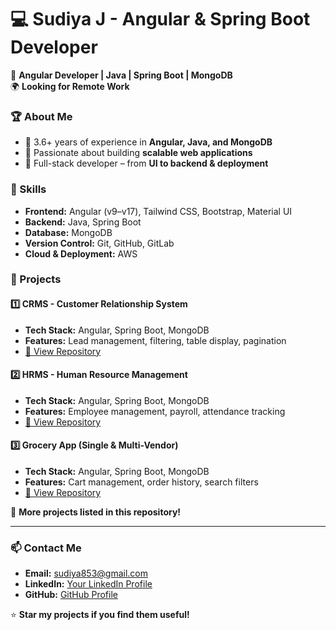 # 💻 Sudiya J - Angular & Spring Boot Developer  

🚀 **Angular Developer | Java | Spring Boot | MongoDB**  
🌍 **Looking for Remote Work**  

### 🏆 About Me
- 🔹 3.6+ years of experience in **Angular, Java, and MongoDB**  
- 🔹 Passionate about building **scalable web applications**  
- 🔹 Full-stack developer – from **UI to backend & deployment**  

### 🔧 Skills
- **Frontend:** Angular (v9–v17), Tailwind CSS, Bootstrap, Material UI  
- **Backend:** Java, Spring Boot  
- **Database:** MongoDB  
- **Version Control:** Git, GitHub, GitLab  
- **Cloud & Deployment:** AWS  

### 📌 Projects  
#### **1️⃣ CRMS - Customer Relationship System**  
   - **Tech Stack:** Angular, Spring Boot, MongoDB  
   - **Features:** Lead management, filtering, table display, pagination  
   - [📂 View Repository](YourProjectLinkHere)  

#### **2️⃣ HRMS - Human Resource Management**  
   - **Tech Stack:** Angular, Spring Boot, MongoDB  
   - **Features:** Employee management, payroll, attendance tracking  
   - [📂 View Repository](https://github.com/sudiyajoseph/HrmsProject)  

#### **3️⃣ Grocery App (Single & Multi-Vendor)**  
   - **Tech Stack:** Angular, Spring Boot, MongoDB  
   - **Features:** Cart management, order history, search filters  
   - [📂 View Repository](YourProjectLinkHere)  

🔗 **More projects listed in this repository!**  

---

### 📫 Contact Me  
- **Email:** sudiya853@gmail.com  
- **LinkedIn:** [Your LinkedIn Profile](LinkedInProfileLinkHere)  
- **GitHub:** [GitHub Profile](https://github.com/sudiyajoseph)  

⭐ **Star my projects if you find them useful!**  
